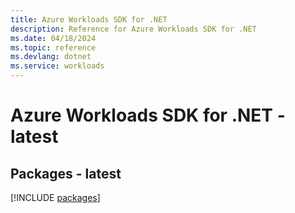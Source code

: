 ```yaml
---
title: Azure Workloads SDK for .NET
description: Reference for Azure Workloads SDK for .NET
ms.date: 04/18/2024
ms.topic: reference
ms.devlang: dotnet
ms.service: workloads
---
```

# Azure Workloads SDK for .NET - latest
## Packages - latest
[!INCLUDE [packages](workloads-index.md)]